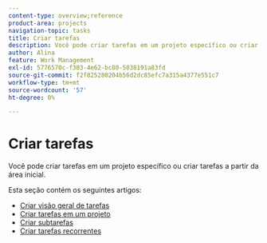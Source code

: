 ```yaml
---
content-type: overview;reference
product-area: projects
navigation-topic: tasks
title: Criar tarefas
description: Você pode criar tarefas em um projeto específico ou criar tarefas a partir da área inicial.
author: Alina
feature: Work Management
exl-id: 5776570c-f303-4e62-bc80-5038191a83fd
source-git-commit: f2f825280204b56d2dc85efc7a315a4377e551c7
workflow-type: tm+mt
source-wordcount: '57'
ht-degree: 0%

---
```


# Criar tarefas

Você pode criar tarefas em um projeto específico ou criar tarefas a partir da área inicial.

Esta seção contém os seguintes artigos:

* [Criar visão geral de tarefas](../../../manage-work/tasks/create-tasks/create-tasks-overview.md)
* [Criar tarefas em um projeto](../../../manage-work/tasks/create-tasks/create-tasks-in-project.md)
* [Criar subtarefas](../../../manage-work/tasks/create-tasks/create-subtasks.md)
* [Criar tarefas recorrentes](../../../manage-work/tasks/create-tasks/create-recurring-tasks.md)
